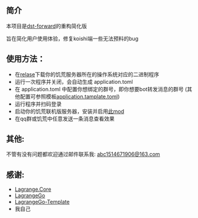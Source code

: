 ## 简介

本项目是[dst-forward](https://github.com/LingLambda/dst-forward)的重构简化版

旨在简化用户使用体验，修复koishi端一些无法预料的bug

## 使用方法：

- 在[relase](https://github.com/LingLambda/dst-forward-lite/releases)下载你的饥荒服务器所在的操作系统对应的二进制程序
- 运行一次程序并关闭，会自动生成 application.toml
- 在 application.toml 中配置你想绑定的群号，即你想要bot转发消息的群号 (其他配置可参照模板[application.tamplate.toml](https://github.com/LingLambda/dst-forward-lite/blob/master/application.template.toml))
- 运行程序并扫码登录
- 启动你的饥荒联机版服务器，安装并启用[此mod](https://steamcommunity.com/sharedfiles/filedetails/?id=3581042885)
- 在qq群或饥荒中任意发送一条消息查看效果

## 其他:

不管有没有问题都欢迎通过邮件联系我: [abc1514671906@163.com](mailto:abc1514671906@163.com)

## 感谢:

- [Lagrange.Core](https://github.com/LagrangeDev/Lagrange.Core)
- [LagrangeGo](https://github.com/LagrangeDev/LagrangeGo)
- [LagrangeGo-Template](https://github.com/ExquisiteCore/LagrangeGo-Template)
- 我自己
